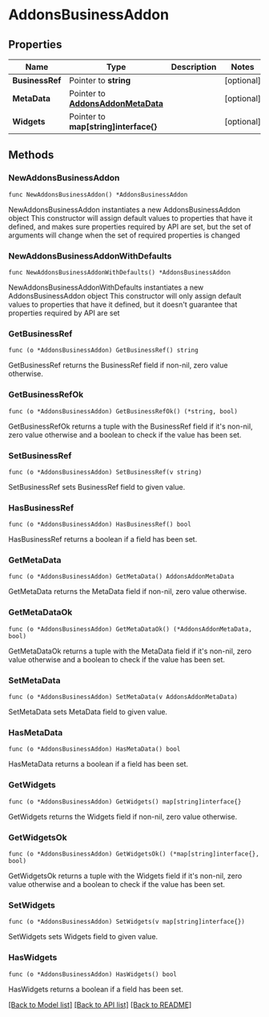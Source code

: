 # AddonsBusinessAddon

## Properties

Name | Type | Description | Notes
------------ | ------------- | ------------- | -------------
**BusinessRef** | Pointer to **string** |  | [optional] 
**MetaData** | Pointer to [**AddonsAddonMetaData**](AddonsAddonMetaData.md) |  | [optional] 
**Widgets** | Pointer to **map[string]interface{}** |  | [optional] 

## Methods

### NewAddonsBusinessAddon

`func NewAddonsBusinessAddon() *AddonsBusinessAddon`

NewAddonsBusinessAddon instantiates a new AddonsBusinessAddon object
This constructor will assign default values to properties that have it defined,
and makes sure properties required by API are set, but the set of arguments
will change when the set of required properties is changed

### NewAddonsBusinessAddonWithDefaults

`func NewAddonsBusinessAddonWithDefaults() *AddonsBusinessAddon`

NewAddonsBusinessAddonWithDefaults instantiates a new AddonsBusinessAddon object
This constructor will only assign default values to properties that have it defined,
but it doesn't guarantee that properties required by API are set

### GetBusinessRef

`func (o *AddonsBusinessAddon) GetBusinessRef() string`

GetBusinessRef returns the BusinessRef field if non-nil, zero value otherwise.

### GetBusinessRefOk

`func (o *AddonsBusinessAddon) GetBusinessRefOk() (*string, bool)`

GetBusinessRefOk returns a tuple with the BusinessRef field if it's non-nil, zero value otherwise
and a boolean to check if the value has been set.

### SetBusinessRef

`func (o *AddonsBusinessAddon) SetBusinessRef(v string)`

SetBusinessRef sets BusinessRef field to given value.

### HasBusinessRef

`func (o *AddonsBusinessAddon) HasBusinessRef() bool`

HasBusinessRef returns a boolean if a field has been set.

### GetMetaData

`func (o *AddonsBusinessAddon) GetMetaData() AddonsAddonMetaData`

GetMetaData returns the MetaData field if non-nil, zero value otherwise.

### GetMetaDataOk

`func (o *AddonsBusinessAddon) GetMetaDataOk() (*AddonsAddonMetaData, bool)`

GetMetaDataOk returns a tuple with the MetaData field if it's non-nil, zero value otherwise
and a boolean to check if the value has been set.

### SetMetaData

`func (o *AddonsBusinessAddon) SetMetaData(v AddonsAddonMetaData)`

SetMetaData sets MetaData field to given value.

### HasMetaData

`func (o *AddonsBusinessAddon) HasMetaData() bool`

HasMetaData returns a boolean if a field has been set.

### GetWidgets

`func (o *AddonsBusinessAddon) GetWidgets() map[string]interface{}`

GetWidgets returns the Widgets field if non-nil, zero value otherwise.

### GetWidgetsOk

`func (o *AddonsBusinessAddon) GetWidgetsOk() (*map[string]interface{}, bool)`

GetWidgetsOk returns a tuple with the Widgets field if it's non-nil, zero value otherwise
and a boolean to check if the value has been set.

### SetWidgets

`func (o *AddonsBusinessAddon) SetWidgets(v map[string]interface{})`

SetWidgets sets Widgets field to given value.

### HasWidgets

`func (o *AddonsBusinessAddon) HasWidgets() bool`

HasWidgets returns a boolean if a field has been set.


[[Back to Model list]](../README.md#documentation-for-models) [[Back to API list]](../README.md#documentation-for-api-endpoints) [[Back to README]](../README.md)


